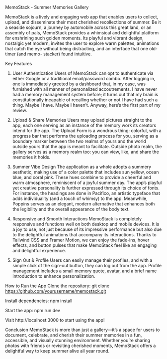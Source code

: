MemoStack - Summer Memories Gallery

MemoStack is a lively and engaging web app that enables users to collect, upload, and disseminate their most cherished recollections of summer. Be it a seaside sojourn, a journey by automobile across this great land, or an assembly of pals, MemoStack provides a whimsical and delightful platform for enshrining such golden moments. Its playful and vibrant design, nostalgic yet modern, invites the user to explore warm palettes, animations that catch the eye without being distracting, and an interface that one old-timer (and memo- stacker) found intuitive.

Key Features

1. User Authentication
Users of MemoStack can opt to authenticate via either Google or a traditional email/password combo. After logging in, one is immediately greeted by a dashboard that, in my case, was furnished with all manner of personalized accoutrements. I have never had a memory management system before; it turns out that my brain is constitutionally incapable of recalling whether or not I have had such a thing. Maybe I have. Maybe I haven’t. Anyway, here’s the first part of my review. 

2. Upload & Share Memories 
Users may upload pictures straight to the app, each one serving as an instance of the memory work its creators intend for the app. The Upload Form is a wondrous thing: colorful, with a progress bar that performs the uploading process for you, serving as a boundary marker between the two realms of yours and the world outside yours that the app is meant to facilitate. Outside photo realm, the gallery serves as a memory realm too: you can view, like, and share the memories it holds.

4. Summer Vibe Design
The application as a whole adopts a summery aesthetic, making use of a color palette that includes sun yellow, ocean blue, and coral pink. These hues combine to provide a cheerful and warm atmosphere, reminiscent of a joyful summer day. The app’s playful yet creative personality is further expressed through its choice of fonts. For instance, the headings are done in Pacifico, an artistic typeface that adds individuality (and a touch of whimsy) to the app. Meanwhile, Poppins serves as an elegant, modern alternative that enhances both the legibility and the overall appearance of the body text. 

5. Responsive and Smooth Interactions 
MemoStack is completely responsive and functions well on both desktop and mobile devices. It is a joy to use, not just because of its impressive performance but also due to the delightful animations that accompany its interactions. Thanks to Tailwind CSS and Framer Motion, we can enjoy the fade-ins, hover effects, and button pulses that make MemoStack feel like an engaging and delightful experience.

6. Sign Out & Profile
Users can easily manage their profiles, and with a simple click of the sign-out button, they can log out from the app. Profile management includes a small memory quote, avatar, and a brief name introduction to enhance personalization.

How to Run the App
Clone the repository:
    git clone https://github.com/yourusername/memostack.git

Install dependencies:
    npm install

Start the app:
    npm run dev

Visit http://localhost:3000 to start using the app!

Conclusion
MemoStack is more than just a gallery—it’s a space for users to document, celebrate, and cherish their summer memories in a fun, accessible, and visually stunning environment. Whether you’re sharing photos with friends or revisiting cherished moments, MemoStack offers a delightful way to keep summer alive all year round.
